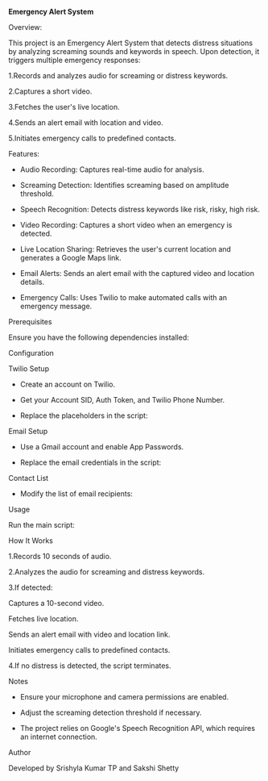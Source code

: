 **Emergency Alert System**

Overview:

This project is an Emergency Alert System that detects distress situations by analyzing screaming sounds and keywords in speech. Upon detection, it triggers multiple emergency responses:

1.Records and analyzes audio for screaming or distress keywords.

2.Captures a short video.

3.Fetches the user's live location.

4.Sends an alert email with location and video.

5.Initiates emergency calls to predefined contacts.

Features:

- Audio Recording: Captures real-time audio for analysis.

- Screaming Detection: Identifies screaming based on amplitude threshold.

- Speech Recognition: Detects distress keywords like risk, risky, high risk.

- Video Recording: Captures a short video when an emergency is detected.

- Live Location Sharing: Retrieves the user's current location and generates a Google Maps link.

- Email Alerts: Sends an alert email with the captured video and location details.

- Emergency Calls: Uses Twilio to make automated calls with an emergency message.

Prerequisites

Ensure you have the following dependencies installed:

Configuration

Twilio Setup

- Create an account on Twilio.

- Get your Account SID, Auth Token, and Twilio Phone Number.

- Replace the placeholders in the script:

Email Setup

- Use a Gmail account and enable App Passwords.

- Replace the email credentials in the script:

Contact List

- Modify the list of email recipients:

Usage

Run the main script:

How It Works

1.Records 10 seconds of audio.

2.Analyzes the audio for screaming and distress keywords.

3.If detected:

  Captures a 10-second video.

  Fetches live location.

  Sends an alert email with video and location link.

  Initiates emergency calls to predefined contacts.

4.If no distress is detected, the script terminates.

Notes

- Ensure your microphone and camera permissions are enabled.

- Adjust the screaming detection threshold if necessary.

- The project relies on Google's Speech Recognition API, which requires an internet connection.

Author

Developed by Srishyla Kumar TP and Sakshi Shetty

